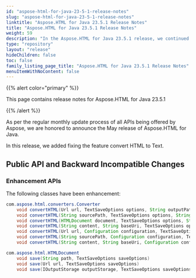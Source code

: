 ```yaml
---
id: "aspose-html-for-java-23-5-1-release-notes"
slug: "aspose-html-for-java-23-5-1-release-notes"
linktitle: "Aspose.HTML for Java 23.5.1 Release Notes"
title: "Aspose.HTML for Java 23.5.1 Release Notes"
weight: 59
description: "In the Aspose.HTML for Java 23.5.1 release, we continued to adapt the API to Java native classes."
type: "repository"
layout: "release"
hideChildren: false
toc: false
family_listing_page_title: "Aspose.HTML for Java 23.5.1 Release Notes"
menuItemWithNoContent: false
---
```


{{% alert color="primary" %}}

This page contains release notes for Aspose.HTML for Java 23.5.1

{{% /alert %}}

As per the regular monthly update process of all APIs being offered by Aspose, we are honored to announce the May release of Aspose.HTML for Java.

In this release, we added fixing the feature convert HTML to Text.

## Public API and Backward Incompatible Changes

### Enhancement APIs

The following classes have been enhancement:

```java
com.aspose.html.converters.Converter
    void convertHTML(Url url, TextSaveOptions options, String outputPath)
    void convertHTML(String sourcePath, TextSaveOptions options, String outputPath)
    void convertHTML(HTMLDocument document, TextSaveOptions options, String outputPath)
    void convertHTML(String content, String baseUri, TextSaveOptions options, String outputPath)
    void convertHTML(Url url, Configuration configuration, TextSaveOptions options, String outputPath)
    void convertHTML(String sourcePath, Configuration configuration, TextSaveOptions options, String outputPath)
    void convertHTML(String content, String baseUri, Configuration configuration, TextSaveOptions options, String outputPath)

com.aspose.html.HTMLDocument
    void save(String path, TextSaveOptions saveOptions)
    void save(Url url, TextSaveOptions saveOptions)
    void save(IOutputStorage outputStorage, TextSaveOptions saveOptions)
```
